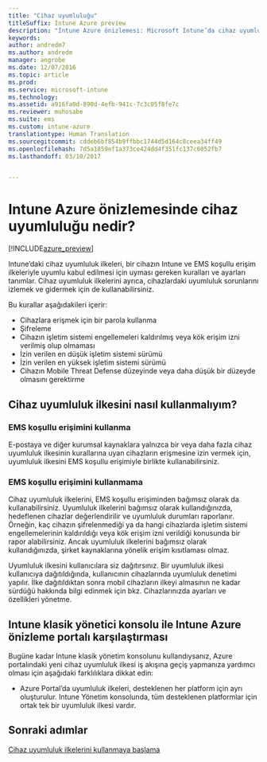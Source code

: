 ```yaml
---
title: "Cihaz uyumluluğu"
titleSuffix: Intune Azure preview
description: "Intune Azure önizlemesi: Microsoft Intune’da cihaz uyumluluğunu öğrenmek için bu konuyu kullanın"
keywords: 
author: andredm7
ms.author: andredm
manager: angrobe
ms.date: 12/07/2016
ms.topic: article
ms.prod: 
ms.service: microsoft-intune
ms.technology: 
ms.assetid: a916fa0d-890d-4efb-941c-7c3c05f8fe7c
ms.reviewer: muhosabe
ms.suite: ems
ms.custom: intune-azure
translationtype: Human Translation
ms.sourcegitcommit: cddeb6bf854b9ffbbc1744d5d164c8ceea34ff49
ms.openlocfilehash: 7d5a1859ef1a373ce424dd4f351fc137c6052fb7
ms.lasthandoff: 03/10/2017


---
```


# <a name="what-is-device-compliance-in-intune-azure-preview"></a>Intune Azure önizlemesinde cihaz uyumluluğu nedir?

[!INCLUDE[azure_preview](../includes/azure_preview.md)]

Intune’daki cihaz uyumluluk ilkeleri, bir cihazın Intune ve EMS koşullu erişim ilkeleriyle uyumlu kabul edilmesi için uyması gereken kuralları ve ayarları tanımlar. Cihaz uyumluluk ilkelerini ayrıca, cihazlardaki uyumluluk sorunlarını izlemek ve gidermek için de kullanabilirsiniz. 

Bu kurallar aşağıdakileri içerir:

- Cihazlara erişmek için bir parola kullanma
- Şifreleme
- Cihazın işletim sistemi engellemeleri kaldırılmış veya kök erişim izni verilmiş olup olmaması
- İzin verilen en düşük işletim sistemi sürümü
- İzin verilen en yüksek işletim sistemi sürümü
- Cihazın Mobile Threat Defense düzeyinde veya daha düşük bir düzeyde olmasını gerektirme

<!---##  Concepts
Following are some terms and concepts that are useful to understanding how to use compliance policies.

### Device compliance requirements
Compliance requirements are essentially rules like requiring a device PIN or encryption that you can specify as required or not required for a compliance policy.

### Actions for noncompliance

You can specify what needs to happen when a device is determined as noncompliant. This can be a sequence of actions during a specific time.
When you specify these actions, Intune will automatically initiate them in the sequence you specify. See the following example of a sequence of
actions for a device that continues to be in the noncompliant status for
a week:

-   When the device is first determined to be non-compliant, an email with noncompliant notification is sent to the user.

-   3 days after initial noncompliance state, a follow up reminder is sent to the user.

-   5 days after initial noncompliance state, a final reminder with a notification that access to company resources will be blocked on the device in 2 days if the compliance issues are not remediated is sent to the user.

-   7 days after initial noncompliance state, access to company resources is blocked. This requires that you have conditional access policy that specifies that access from noncompliant devices should    be blocked for services such as Exchange and SharePoint.

### Grace Period

This is the time between when a device is first determined as
noncompliant to when access to company resources on that device is blocked. This time allows for time that the user has to resolve
compliance issues on the device. You can also use this time to create your action sequences to send notifications to the user before their access is blocked.

Remember that you need to implement conditional access policies in addition to compliance policies in order for access to company resources to be blocked.--->

##  <a name="how-should-i-use-a-device-compliance-policy"></a>Cihaz uyumluluk ilkesini nasıl kullanmalıyım?

### <a name="using-ems-conditional-access"></a>EMS koşullu erişimini kullanma
E-postaya ve diğer kurumsal kaynaklara yalnızca bir veya daha fazla cihaz uyumluluk ilkesinin kurallarına uyan cihazların erişmesine izin vermek için, uyumluluk ilkesini EMS koşullu erişimiyle birlikte kullanabilirsiniz.

### <a name="not-using-ems-conditional-access"></a>EMS koşullu erişimini kullanmama
Cihaz uyumluluk ilkelerini, EMS koşullu erişiminden bağımsız olarak da kullanabilirsiniz.
Uyumluluk ilkelerini bağımsız olarak kullandığınızda, hedeflenen cihazlar değerlendirilir ve uyumluluk durumları raporlanır. Örneğin, kaç cihazın şifrelenmediği ya da hangi cihazlarda işletim sistemi engellemelerinin kaldırıldığı veya kök erişim izni verildiği konusunda bir rapor alabilirsiniz. Ancak uyumluluk ilkelerini bağımsız olarak kullandığınızda, şirket kaynaklarına yönelik erişim kısıtlaması olmaz.

Uyumluluk ilkesini kullanıcılara siz dağıtırsınız. Bir uyumluluk ilkesi kullanıcıya dağıtıldığında, kullanıcının cihazlarında uyumluluk denetimi yapılır. İlke dağıtıldıktan sonra mobil cihazların ilkeyi almasının ne kadar sürdüğü hakkında bilgi edinmek için bkz. Cihazlarınızda ayarları ve özellikleri yönetme.

##  <a name="intune-classic-admin-console-vs-intune-azure-preview-portal"></a>Intune klasik yönetici konsolu ile Intune Azure önizleme portalı karşılaştırması

Bugüne kadar Intune klasik yönetim konsolunu kullandıysanız, Azure portalındaki yeni cihaz uyumluluk ilkesi iş akışına geçiş yapmanıza yardımcı olması için aşağıdaki farklılıklara dikkat edin:

-   Azure Portal’da uyumluluk ilkeleri, desteklenen her platform için ayrı oluşturulur. Intune Yönetim konsolunda, tüm desteklenen platformlar için ortak tek bir uyumluluk ilkesi vardır.

<!--- -   In the Azure portal, you have the ability to specify actions and notifications that are intiated when a device is determined to be noncompliant. This ability does not exist in the Intune admin console.

-   In the Azure portal, you can set a grace period to allow time for the end-user to get their device back to compliance status before they completely lose the ability to get company data on their device. This is not available in the Intune admin console.--->

##  <a name="next-steps"></a>Sonraki adımlar

[Cihaz uyumluluk ilkelerini kullanmaya başlama](get-started-with-device-compliance.md)


<!---### See also

Conditional access--->


